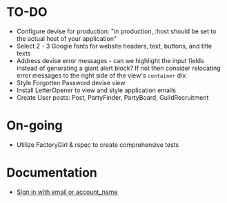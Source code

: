 # TO-DO

- Configure devise for production: "in production, :host should be set to the actual host of your application"
- Select 2 - 3 Google fonts for website headers, text, buttons, and title texts
- Address devise error messages - can we highlight the input fields instead of generating a giant alert block? If not then consider relocating error messages to the right side of the view's `container` div.
- Style Forgotten Password devise view
- Install LetterOpener to view and style application emails
- Create User posts: Post, PartyFinder, PartyBoard, GuildRecruitment

# On-going
- Utilize FactoryGirl & rspec to create comprehensive tests

# Documentation
- [Sign in with email or account_name](https://github.com/plataformatec/devise/wiki/How-To:-Allow-users-to-sign-in-using-their-username-or-email-address)
